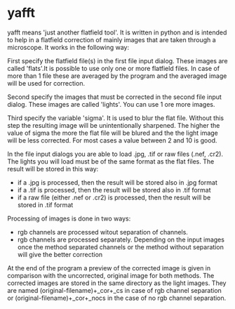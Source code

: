 # yafft
yafft means 'just another flatfield tool'. It is written in python and is intended to help in a flatfield correction of mainly images that are taken through a microscope. It works in the following way:

First specify the flatfield file(s) in the first file input dialog. These images are called 'flats'.It is possible to use only one or more flatfield files.
In case of more than 1 file these are averaged by the program and the averaged image will be used for correction.

Second specify the images that must be corrected in the second file input dialog. These images are called 'lights'. You can use 1 ore more images.

Third specify the variable 'sigma'. It is used to blur the flat file. Without this step the resulting image will be unintentionally sharpened.
The higher the value of sigma the more the flat file will be blured and the the light image will be less corrected. For most cases a value between 2 and 10 is good.

In the file input dialogs you are able to load .jpg, .tif or raw files (.nef, .cr2). The lights you will load must be of the same format as the flat files. The result will be stored in this way:
- if a .jpg is processed, then the result will be stored also in .jpg format
- if a .tif is processed, then the result will be stored also in .tif format
- if a raw file (either .nef or .cr2) is processed, then the result will be stored in .tif format

Processing of images is done in two ways:
- rgb channels are processed witout separation of channels.
- rgb channels are processed separately.
Depending on the input images once the method separated channels or the method without separation will give the better correction

At the end of the program a preview of the corrected image is given in comparison with the uncorrected, original image for both methods.
The corrected images are stored in the same directory as the light images. They are named (original-filename)+_cor+_cs in case of rgb channel separation or
(original-filename)+_cor+_nocs in the case of no rgb channel separation.
